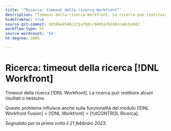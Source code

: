 ```yaml
---
title: '“Ricerca: timeout della ricerca Workfront”'
description: “Timeout della ricerca Workfront. La ricerca può restituire alcuni risultati o nessuno.”
hidefromtoc: true
source-git-commit: 3d16be4546c171afb0cc9485a7b2d62ca8cba9d2
workflow-type: ht
source-wordcount: '54'
ht-degree: 100%

---
```



# Ricerca: timeout della ricerca [!DNL Workfront]

<!--this issue is on WF and WFF TOCs-->

Timeout della ricerca [!DNL Workfront]. La ricerca può restituire alcuni risultati o nessuno.

Questo problema influisce anche sulla funzionalità del modulo [!DNL Workfront Fusion] > [!DNL Workfront] > [!UICONTROL Ricerca].

_Segnalato per la prima volta il 21 febbraio 2023._

